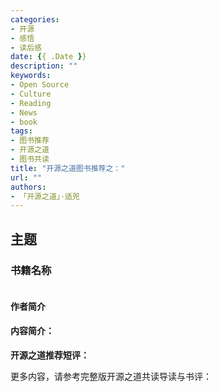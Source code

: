 ```yaml
---
categories:
- 开源
- 感悟
- 读后感
date: {{ .Date }}
description: ""
keywords:
- Open Source
- Culture
- Reading
- News
- book
tags:
- 图书推荐
- 开源之道
- 图书共读
title: "开源之道图书推荐之："
url: ""
authors:
- 「开源之道」·适兕
---
```


## 主题

### 书籍名称

![]()

#### 作者简介



#### 内容简介：



**开源之道推荐短评：**

> 

更多内容，请参考完整版开源之道共读导读与书评：[]()